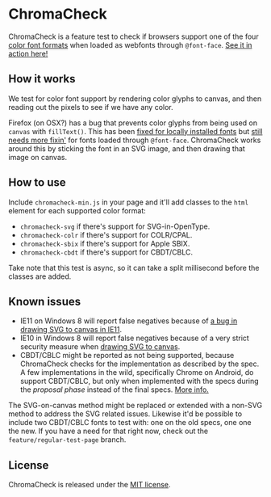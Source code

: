 # ChromaCheck

ChromaCheck is a feature test to check if browsers support one of the four [color font formats](http://pixelambacht.nl/2014/multicolor-fonts/) when loaded as webfonts through `@font-face`. [See it in action here!](https://pixelambacht.nl/chromacheck)

## How it works

We test for color font support by rendering color glyphs to canvas, and then reading out the pixels to see if we have any color.

Firefox (on OSX?) has a bug that prevents color glyphs from being used on `canvas` with `fillText()`. This has been [fixed for locally installed fonts](https://bugzilla.mozilla.org/show_bug.cgi?id=1209480) but [still needs more fixin'](https://bugzilla.mozilla.org/show_bug.cgi?id=1237640) for fonts loaded through `@font-face`. ChromaCheck works around this by sticking the font in an SVG image, and then drawing that image on canvas.

## How to use

Include `chromacheck-min.js` in your page and it'll add classes to the `html` element for each supported color format:

* `chromacheck-svg` if there's support for SVG-in-OpenType.
* `chromacheck-colr` if there's support for COLR/CPAL.
* `chromacheck-sbix` if there's support for Apple SBIX.
* `chromacheck-cbdt` if there's support for CBDT/CBLC.

Take note that this test is async, so it can take a split millisecond before the classes are added.

## Known issues

* IE11 on Windows 8 will report false negatives because of [a bug in drawing SVG to canvas in IE11](https://connect.microsoft.com/IE/feedback/details/809823/draw-svg-image-on-canvas-context).
* IE10 in Windows 8 will report false negatives because of a very strict security measure when [drawing SVG to canvas](https://github.com/RoelN/ChromaCheck/issues/32).
* CBDT/CBLC might be reported as not being supported, because ChromaCheck checks for the implementation as described by the spec. A few implementations in the wild, specifically Chrome on Android, do support CBDT/CBLC, but only when implemented with the specs during the _proposal phase_ instead of the final specs. [More info.](https://github.com/RoelN/ChromaCheck/issues/8)

The SVG-on-canvas method might be replaced or extended with a non-SVG method to address the SVG related issues. Likewise it'd be possible to include two CBDT/CBLC fonts to test with: one on the old specs, one one the new. If you have a need for that right now, check out the `feature/regular-test-page` branch.

## License

ChromaCheck is released under the [MIT license](https://github.com/RoelN/ChromaCheck/blob/master/LICENSE.md).
